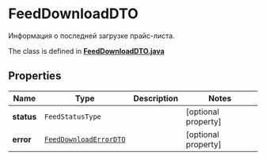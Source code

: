 

# FeedDownloadDTO

Информация о последней загрузке прайс-листа.

The class is defined in **[FeedDownloadDTO.java](../../src/main/java/org/openapitools/model/FeedDownloadDTO.java)**

## Properties

Name | Type | Description | Notes
------------ | ------------- | ------------- | -------------
**status** | `FeedStatusType` |  |  [optional property]
**error** | [`FeedDownloadErrorDTO`](FeedDownloadErrorDTO.md) |  |  [optional property]




